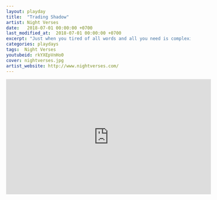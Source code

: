 ```yaml
---
layout: playday
title:  "Trading Shadow"
artist: Night Verses
date:   2018-07-01 00:00:00 +0700
last_modified_at:  2018-07-01 00:00:00 +0700
excerpt: "Just when you tired of all words and all you need is complexity of sounds and compositions. From The Gallery Of Sleep is definitely a masterpiece album."
categories: playdays
tags:  Night Verses
youtubeid: rkYXEpVnHo0
cover: nightverses.jpg
artist_website: http://www.nightverses.com/
---
```


<iframe width="560" height="315" src="https://www.youtube.com/embed/rkYXEpVnHo0" frameborder="0" allowfullscreen></iframe>
